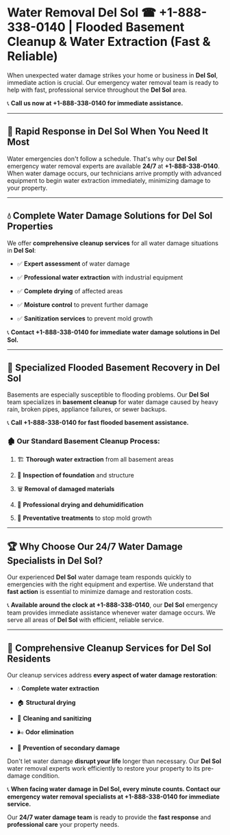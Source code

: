 # Water Removal Del Sol ☎ +1-888-338-0140 | Flooded Basement Cleanup & Water Extraction (Fast & Reliable)

When unexpected water damage strikes your home or business in **Del Sol**, immediate action is crucial. Our emergency water removal team is ready to help with fast, professional service throughout the **Del Sol** area. 

📞 **Call us now at +1-888-338-0140 for immediate assistance.**
---
## 🚀 Rapid Response in Del Sol When You Need It Most
Water emergencies don't follow a schedule. That's why our **Del Sol** emergency water removal experts are available **24/7** at **+1-888-338-0140**. When water damage occurs, our technicians arrive promptly with advanced equipment to begin water extraction immediately, minimizing damage to your property.
---
## 💧 Complete Water Damage Solutions for Del Sol Properties
We offer **comprehensive cleanup services** for all water damage situations in **Del Sol**:
- ✅ **Expert assessment** of water damage  
- ✅ **Professional water extraction** with industrial equipment  
- ✅ **Complete drying** of affected areas  
- ✅ **Moisture control** to prevent further damage  
- ✅ **Sanitization services** to prevent mold growth  
📞 **Contact +1-888-338-0140 for immediate water damage solutions in Del Sol.**
---
## 🌊 Specialized Flooded Basement Recovery in Del Sol
Basements are especially susceptible to flooding problems. Our **Del Sol** team specializes in **basement cleanup** for water damage caused by heavy rain, broken pipes, appliance failures, or sewer backups. 
📞 **Call +1-888-338-0140 for fast flooded basement assistance.**
### 🏚️ Our Standard Basement Cleanup Process:
1. 🏗️ **Thorough water extraction** from all basement areas  
2. 🔎 **Inspection of foundation** and structure  
3. 🗑️ **Removal of damaged materials**  
4. 💨 **Professional drying and dehumidification**  
5. 🚫 **Preventative treatments** to stop mold growth  
---
## 🏆 Why Choose Our 24/7 Water Damage Specialists in Del Sol?
Our experienced **Del Sol** water damage team responds quickly to emergencies with the right equipment and expertise. We understand that **fast action** is essential to minimize damage and restoration costs.
📞 **Available around the clock at +1-888-338-0140**, our **Del Sol** emergency team provides immediate assistance whenever water damage occurs. We serve all areas of **Del Sol** with efficient, reliable service.
---
## 🧹 Comprehensive Cleanup Services for Del Sol Residents
Our cleanup services address **every aspect of water damage restoration**:
- 💧 **Complete water extraction**  
- 🏠 **Structural drying**  
- 🧼 **Cleaning and sanitizing**  
- 🌬️ **Odor elimination**  
- 🚫 **Prevention of secondary damage**  
Don't let water damage **disrupt your life** longer than necessary. Our **Del Sol** water removal experts work efficiently to restore your property to its pre-damage condition.
📞 **When facing water damage in Del Sol, every minute counts. Contact our emergency water removal specialists at +1-888-338-0140 for immediate service.**
Our **24/7 water damage team** is ready to provide the **fast response** and **professional care** your property needs.

